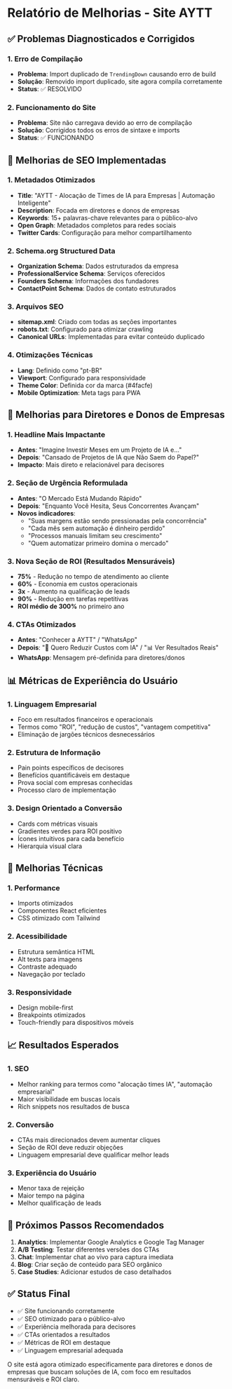 # Relatório de Melhorias - Site AYTT

## ✅ Problemas Diagnosticados e Corrigidos

### 1. Erro de Compilação
- **Problema**: Import duplicado de `TrendingDown` causando erro de build
- **Solução**: Removido import duplicado, site agora compila corretamente
- **Status**: ✅ RESOLVIDO

### 2. Funcionamento do Site
- **Problema**: Site não carregava devido ao erro de compilação
- **Solução**: Corrigidos todos os erros de sintaxe e imports
- **Status**: ✅ FUNCIONANDO

## 🎯 Melhorias de SEO Implementadas

### 1. Metadados Otimizados
- **Title**: "AYTT - Alocação de Times de IA para Empresas | Automação Inteligente"
- **Description**: Focada em diretores e donos de empresas
- **Keywords**: 15+ palavras-chave relevantes para o público-alvo
- **Open Graph**: Metadados completos para redes sociais
- **Twitter Cards**: Configuração para melhor compartilhamento

### 2. Schema.org Structured Data
- **Organization Schema**: Dados estruturados da empresa
- **ProfessionalService Schema**: Serviços oferecidos
- **Founders Schema**: Informações dos fundadores
- **ContactPoint Schema**: Dados de contato estruturados

### 3. Arquivos SEO
- **sitemap.xml**: Criado com todas as seções importantes
- **robots.txt**: Configurado para otimizar crawling
- **Canonical URLs**: Implementadas para evitar conteúdo duplicado

### 4. Otimizações Técnicas
- **Lang**: Definido como "pt-BR"
- **Viewport**: Configurado para responsividade
- **Theme Color**: Definida cor da marca (#4facfe)
- **Mobile Optimization**: Meta tags para PWA

## 👔 Melhorias para Diretores e Donos de Empresas

### 1. Headline Mais Impactante
- **Antes**: "Imagine Investir Meses em um Projeto de IA e..."
- **Depois**: "Cansado de Projetos de IA que Não Saem do Papel?"
- **Impacto**: Mais direto e relacionável para decisores

### 2. Seção de Urgência Reformulada
- **Antes**: "O Mercado Está Mudando Rápido"
- **Depois**: "Enquanto Você Hesita, Seus Concorrentes Avançam"
- **Novos indicadores**:
  - "Suas margens estão sendo pressionadas pela concorrência"
  - "Cada mês sem automação é dinheiro perdido"
  - "Processos manuais limitam seu crescimento"
  - "Quem automatizar primeiro domina o mercado"

### 3. Nova Seção de ROI (Resultados Mensuráveis)
- **75%** - Redução no tempo de atendimento ao cliente
- **60%** - Economia em custos operacionais
- **3x** - Aumento na qualificação de leads
- **90%** - Redução em tarefas repetitivas
- **ROI médio de 300%** no primeiro ano

### 4. CTAs Otimizados
- **Antes**: "Conhecer a AYTT" / "WhatsApp"
- **Depois**: "💬 Quero Reduzir Custos com IA" / "📊 Ver Resultados Reais"
- **WhatsApp**: Mensagem pré-definida para diretores/donos

## 📊 Métricas de Experiência do Usuário

### 1. Linguagem Empresarial
- Foco em resultados financeiros e operacionais
- Termos como "ROI", "redução de custos", "vantagem competitiva"
- Eliminação de jargões técnicos desnecessários

### 2. Estrutura de Informação
- Pain points específicos de decisores
- Benefícios quantificáveis em destaque
- Prova social com empresas conhecidas
- Processo claro de implementação

### 3. Design Orientado a Conversão
- Cards com métricas visuais
- Gradientes verdes para ROI positivo
- Ícones intuitivos para cada benefício
- Hierarquia visual clara

## 🔧 Melhorias Técnicas

### 1. Performance
- Imports otimizados
- Componentes React eficientes
- CSS otimizado com Tailwind

### 2. Acessibilidade
- Estrutura semântica HTML
- Alt texts para imagens
- Contraste adequado
- Navegação por teclado

### 3. Responsividade
- Design mobile-first
- Breakpoints otimizados
- Touch-friendly para dispositivos móveis

## 📈 Resultados Esperados

### 1. SEO
- Melhor ranking para termos como "alocação times IA", "automação empresarial"
- Maior visibilidade em buscas locais
- Rich snippets nos resultados de busca

### 2. Conversão
- CTAs mais direcionados devem aumentar cliques
- Seção de ROI deve reduzir objeções
- Linguagem empresarial deve qualificar melhor leads

### 3. Experiência do Usuário
- Menor taxa de rejeição
- Maior tempo na página
- Melhor qualificação de leads

## 🎯 Próximos Passos Recomendados

1. **Analytics**: Implementar Google Analytics e Google Tag Manager
2. **A/B Testing**: Testar diferentes versões dos CTAs
3. **Chat**: Implementar chat ao vivo para captura imediata
4. **Blog**: Criar seção de conteúdo para SEO orgânico
5. **Case Studies**: Adicionar estudos de caso detalhados

## ✅ Status Final

- ✅ Site funcionando corretamente
- ✅ SEO otimizado para o público-alvo
- ✅ Experiência melhorada para decisores
- ✅ CTAs orientados a resultados
- ✅ Métricas de ROI em destaque
- ✅ Linguagem empresarial adequada

O site está agora otimizado especificamente para diretores e donos de empresas que buscam soluções de IA, com foco em resultados mensuráveis e ROI claro.

